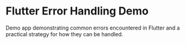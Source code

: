 # Flutter Error Handling Demo
Demo app demonstrating common errors encountered in Flutter and a practical strategy for how they can be handled. 
